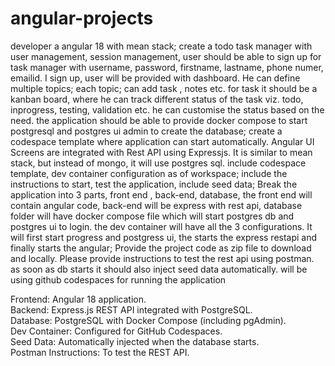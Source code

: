 # angular-projects

developer a angular  18 with mean stack; create a todo task manager with user management, session management, user should be able to sign up for task manager with username, password, firstname, lastname, phone numer, emailid. I sign up, user will be provided with dashboard. He can define multiple topics; each topic; can add task , notes etc. for task it should be a kanban board, where he can track different status of the task viz. todo, inprogress, testing, validation etc. he can customise the status based on the need. the application should be able to provide docker compose to start postgresql and postgres ui admin to create the database; create a codespace template where application can start automatically. Angular UI Screens are integrated with Rest API using Expressjs. It is similar to mean stack, but instead of mongo, it will use postgres sql. include codespace template, dev container configuration as of workspace; include the instructions to start, test the application, include seed data;  Break the application into 3 parts, front end , back-end, database, the front end will contain angular code, back-end will be express with rest api, database folder will have docker compose file which will start postgres db and postgres ui to login. the dev container will have all the 3 configurations. It will first start progress and postgress ui, the starts the express restapi and finally starts the angular;
Provide the project code as zip file to download and locally. Please provide instructions to test the rest api using postman. as soon as db starts it should also inject seed data automatically. will be using github codespaces for running the application

Frontend: Angular 18 application.<br>
Backend: Express.js REST API integrated with PostgreSQL.<br>
Database: PostgreSQL with Docker Compose (including pgAdmin).<br>
Dev Container: Configured for GitHub Codespaces.<br>
Seed Data: Automatically injected when the database starts.<br>
Postman Instructions: To test the REST API.<br>
